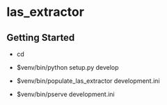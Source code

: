las_extractor
=============

Getting Started
---------------

- cd <directory containing this file>

- $venv/bin/python setup.py develop

- $venv/bin/populate_las_extractor development.ini

- $venv/bin/pserve development.ini